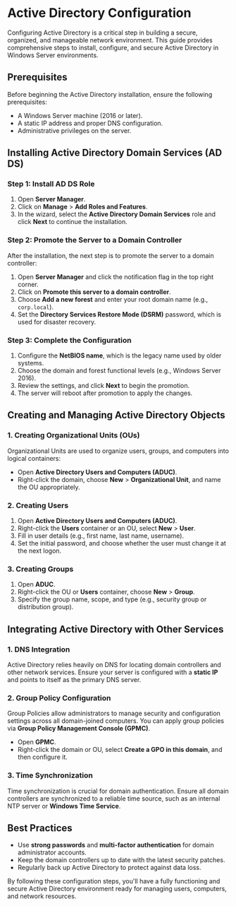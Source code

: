 # Active Directory Configuration

Configuring Active Directory is a critical step in building a secure, organized, and manageable network environment. This guide provides comprehensive steps to install, configure, and secure Active Directory in Windows Server environments.

## Prerequisites
Before beginning the Active Directory installation, ensure the following prerequisites:
- A Windows Server machine (2016 or later).
- A static IP address and proper DNS configuration.
- Administrative privileges on the server.

## Installing Active Directory Domain Services (AD DS)

### Step 1: Install AD DS Role
1. Open **Server Manager**.
2. Click on **Manage** > **Add Roles and Features**.
3. In the wizard, select the **Active Directory Domain Services** role and click **Next** to continue the installation.

### Step 2: Promote the Server to a Domain Controller
After the installation, the next step is to promote the server to a domain controller:
1. Open **Server Manager** and click the notification flag in the top right corner.
2. Click on **Promote this server to a domain controller**.
3. Choose **Add a new forest** and enter your root domain name (e.g., `corp.local`).
4. Set the **Directory Services Restore Mode (DSRM)** password, which is used for disaster recovery.

### Step 3: Complete the Configuration
1. Configure the **NetBIOS name**, which is the legacy name used by older systems.
2. Choose the domain and forest functional levels (e.g., Windows Server 2016).
3. Review the settings, and click **Next** to begin the promotion.
4. The server will reboot after promotion to apply the changes.

## Creating and Managing Active Directory Objects

### 1. **Creating Organizational Units (OUs)**
Organizational Units are used to organize users, groups, and computers into logical containers:
- Open **Active Directory Users and Computers (ADUC)**.
- Right-click the domain, choose **New** > **Organizational Unit**, and name the OU appropriately.

### 2. **Creating Users**
1. Open **Active Directory Users and Computers (ADUC)**.
2. Right-click the **Users** container or an OU, select **New** > **User**.
3. Fill in user details (e.g., first name, last name, username).
4. Set the initial password, and choose whether the user must change it at the next logon.

### 3. **Creating Groups**
1. Open **ADUC**.
2. Right-click the OU or **Users** container, choose **New** > **Group**.
3. Specify the group name, scope, and type (e.g., security group or distribution group).

## Integrating Active Directory with Other Services

### 1. **DNS Integration**
Active Directory relies heavily on DNS for locating domain controllers and other network services. Ensure your server is configured with a **static IP** and points to itself as the primary DNS server.

### 2. **Group Policy Configuration**
Group Policies allow administrators to manage security and configuration settings across all domain-joined computers. You can apply group policies via **Group Policy Management Console (GPMC)**.

- Open **GPMC**.
- Right-click the domain or OU, select **Create a GPO in this domain**, and then configure it.
  
### 3. **Time Synchronization**
Time synchronization is crucial for domain authentication. Ensure all domain controllers are synchronized to a reliable time source, such as an internal NTP server or **Windows Time Service**.

## Best Practices
- Use **strong passwords** and **multi-factor authentication** for domain administrator accounts.
- Keep the domain controllers up to date with the latest security patches.
- Regularly back up Active Directory to protect against data loss.

By following these configuration steps, you'll have a fully functioning and secure Active Directory environment ready for managing users, computers, and network resources.
